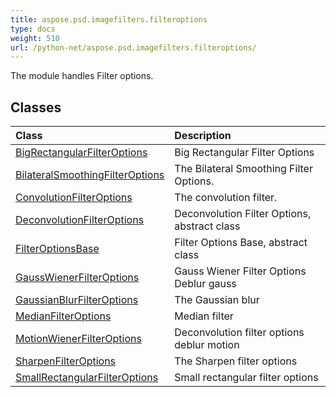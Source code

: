 ```yaml
---
title: aspose.psd.imagefilters.filteroptions
type: docs
weight: 510
url: /python-net/aspose.psd.imagefilters.filteroptions/
---
```



The module handles Filter options.

## **Classes**
| **Class** | **Description** |
| :- | :- |
| [BigRectangularFilterOptions](/psd/python-net/aspose.psd.imagefilters.filteroptions/bigrectangularfilteroptions/) | Big Rectangular Filter Options |
| [BilateralSmoothingFilterOptions](/psd/python-net/aspose.psd.imagefilters.filteroptions/bilateralsmoothingfilteroptions/) | The Bilateral Smoothing Filter Options. |
| [ConvolutionFilterOptions](/psd/python-net/aspose.psd.imagefilters.filteroptions/convolutionfilteroptions/) | The convolution filter. |
| [DeconvolutionFilterOptions](/psd/python-net/aspose.psd.imagefilters.filteroptions/deconvolutionfilteroptions/) | Deconvolution Filter Options, abstract class |
| [FilterOptionsBase](/psd/python-net/aspose.psd.imagefilters.filteroptions/filteroptionsbase/) | Filter Options Base, abstract class |
| [GaussWienerFilterOptions](/psd/python-net/aspose.psd.imagefilters.filteroptions/gausswienerfilteroptions/) | Gauss Wiener Filter Options<br/>            Deblur gauss |
| [GaussianBlurFilterOptions](/psd/python-net/aspose.psd.imagefilters.filteroptions/gaussianblurfilteroptions/) | The Gaussian blur |
| [MedianFilterOptions](/psd/python-net/aspose.psd.imagefilters.filteroptions/medianfilteroptions/) | Median filter |
| [MotionWienerFilterOptions](/psd/python-net/aspose.psd.imagefilters.filteroptions/motionwienerfilteroptions/) | Deconvolution filter options<br/>                deblur motion |
| [SharpenFilterOptions](/psd/python-net/aspose.psd.imagefilters.filteroptions/sharpenfilteroptions/) | The Sharpen filter options |
| [SmallRectangularFilterOptions](/psd/python-net/aspose.psd.imagefilters.filteroptions/smallrectangularfilteroptions/) | Small rectangular filter options |
